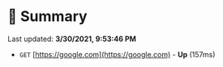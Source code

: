 # 📖 Summary
Last updated: **3/30/2021, 9:53:46 PM**

- `GET` [https://google.com](https://google.com) - **Up** (157ms)
